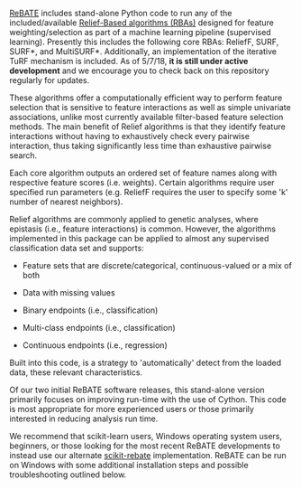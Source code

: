 [ReBATE](https://github.com/EpistasisLab/ReBATE) includes stand-alone Python code to run any of the included/available [Relief-Based algorithms (RBAs)](https://en.wikipedia.org/wiki/Relief_(feature_selection)) 
designed for feature weighting/selection as part of a machine learning pipeline (supervised learning). Presently this includes the following core RBAs: ReliefF, SURF, SURF*, and MultiSURF*. Additionally, an implementation of the iterative TuRF mechanism is included. As of 5/7/18, **it is still under active development** and we encourage you to check back on this repository regularly for updates.

These algorithms offer a computationally efficient way to perform feature selection that is sensitive to feature interactions as well as simple univariate associations, unlike most currently available filter-based feature selection methods. The main benefit of Relief algorithms is that they identify feature interactions without having to exhaustively check every pairwise interaction, thus taking significantly less time than exhaustive pairwise search.

Each core algorithm outputs an ordered set of feature names along with respective feature scores (i.e. weights). Certain algorithms require user specified run parameters (e.g. ReliefF requires the user to specify some 'k' number of nearest neighbors). 

Relief algorithms are commonly applied to genetic analyses, where epistasis (i.e., feature interactions) is common. However, the algorithms implemented in this package can be applied to almost any supervised classification data set and supports:

* Feature sets that are discrete/categorical, continuous-valued or a mix of both

* Data with missing values

* Binary endpoints (i.e., classification)

* Multi-class endpoints (i.e., classification)

* Continuous endpoints (i.e., regression)

Built into this code, is a strategy to 'automatically' detect from the loaded data, these relevant characteristics.

Of our two initial ReBATE software releases, this stand-alone version primarily focuses on improving run-time with the use of Cython. 
This code is most appropriate for more experienced users or those primarily interested in reducing analysis run time. 

We recommend that scikit-learn users, Windows operating system users, beginners, or those looking for the most recent ReBATE developments to instead use our alternate [scikit-rebate](https://github.com/EpistasisLab/scikit-rebate) implementation. ReBATE can be run on Windows with some additional installation steps and possible troubleshooting outlined below. 
